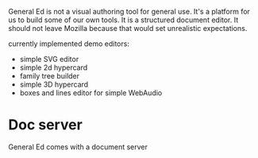 
General Ed is not a visual authoring tool for general use. It's a platform for us to build
some of our own tools. It is a structured document editor. It should not leave Mozilla because
that would set unrealistic expectations.

currently implemented demo editors:
* simple SVG editor
* simple 2d hypercard
* family tree builder
* simple 3D hypercard
* boxes and lines editor for simple WebAudio



# Doc server

General Ed comes with a document server

